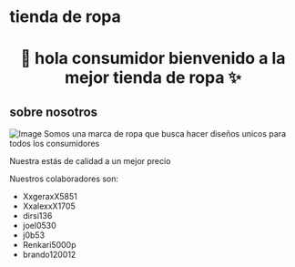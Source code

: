 
# tienda de ropa 

<h1 align="center"> 👋  hola consumidor bienvenido a la mejor tienda de ropa  ✨ </h1> 

<h2>sobre nosotros </h2>
<!--Intro start-->


<p align="left">

  ![Image](https://github.com/user-attachments/assets/4c316ff8-51a3-4d71-8256-5b4d7471cb9f)
  Somos una marca de ropa que busca hacer diseños unicos para todos los consumidores  

Nuestra estás de calidad a un mejor precio

Nuestros colaboradores son:

- XxgeraxX5851
- XxalexxX1705
- dirsi136
- joel0530
- j0b53
- Renkari5000p
- brando120012
